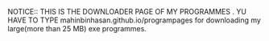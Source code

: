 NOTICE:: THIS IS THE DOWNLOADER PAGE OF MY PROGRAMMES .
YU HAVE TO TYPE mahinbinhasan.github.io/programpages for downloading my large(more than 25 MB) exe programmes. 

